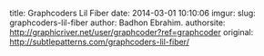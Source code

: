 title: Graphcoders Lil Fiber
date: 2014-03-01 10:10:06
imgur: 
slug: graphcoders-lil-fiber
author: Badhon Ebrahim.
authorsite: http://graphicriver.net/user/graphcoder?ref=graphcoder
original: http://subtlepatterns.com/graphcoders-lil-fiber/
